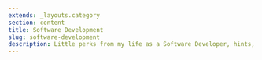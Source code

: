 ```yaml
---
extends: _layouts.category
section: content
title: Software Development
slug: software-development
description: Little perks from my life as a Software Developer, hints, guides and tutorials
---
```

